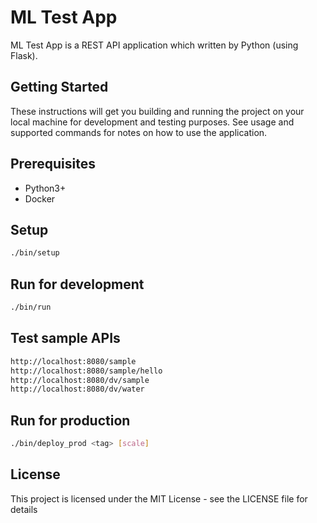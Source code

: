 # ML Test App

ML Test App is a REST API application which written by Python (using Flask).

## Getting Started

These instructions will get you building and running the project on your local machine for development and testing purposes. See usage and supported commands for notes on how to use the application.

## Prerequisites

- Python3+
- Docker

## Setup
```bash
./bin/setup
```

## Run for development
```bash
./bin/run
```

## Test sample APIs
```bash
http://localhost:8080/sample
http://localhost:8080/sample/hello
http://localhost:8080/dv/sample
http://localhost:8080/dv/water
```

## Run for production
```bash
./bin/deploy_prod <tag> [scale]
```

## License
This project is licensed under the MIT License - see the LICENSE file for details